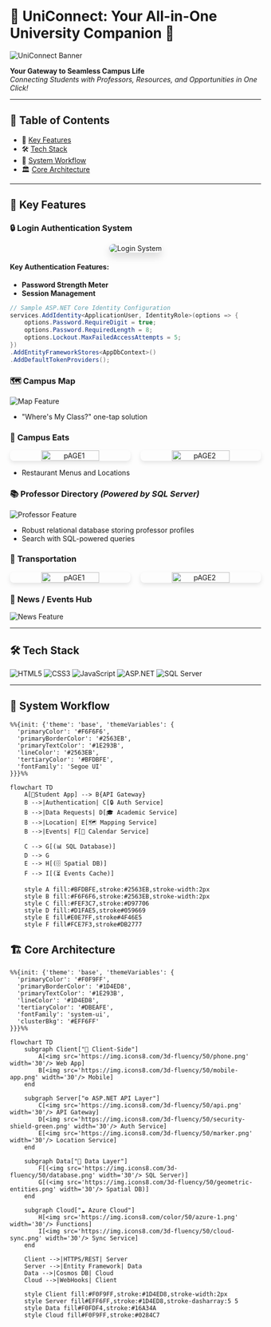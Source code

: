
# 🚀 UniConnect: Your All-in-One University Companion 🌟


![UniConnect Banner](https://github.com/user-attachments/assets/30d386c7-3fda-4154-8aae-59c0a53967bf) 


**Your Gateway to Seamless Campus Life**  
*Connecting Students with Professors, Resources, and Opportunities in One Click!*

---

## 🌟 Table of Contents
- 🎯 [Key Features](#-key-features)
- 🛠️ [Tech Stack](#%EF%B8%8F-tech-stack)
- 🚦 [System Workflow](#-system-workflow)
- 🏛️ [Core Architecture](#-core-architecture)

---

## 🎯 Key Features

### 🔒 **Login Authentication System**
<div align="center">
  <img src="https://github.com/user-attachments/assets/0da34611-d9c9-44e6-901a-7f1b9faaf6bd" alt="Login System" style="border-radius: 12px; box-shadow: 0 8px 16px rgba(0,0,0,0.15);">
</div>

#### Key Authentication Features:
- **Password Strength Meter**
- **Session Management**

```csharp
// Sample ASP.NET Core Identity Configuration
services.AddIdentity<ApplicationUser, IdentityRole>(options => {
    options.Password.RequireDigit = true;
    options.Password.RequiredLength = 8;
    options.Lockout.MaxFailedAccessAttempts = 5;
})
.AddEntityFrameworkStores<AppDbContext>()
.AddDefaultTokenProviders();
```

### 🗺️ **Campus Map**
![Map Feature](https://github.com/user-attachments/assets/ccfde9c9-f0a2-48c8-ad73-71e595d925af)



- "Where's My Class?" one-tap solution

### 🍔 **Campus Eats**
<div align="center">
  <div style="display: flex; justify-content: space-between; gap: 20px; margin: 15px 0;">
    <img src="https://github.com/user-attachments/assets/106a9292-5b98-4187-8e56-d0e5c9567f7d" alt="pAGE1" style="width: 48%; border-radius: 8px; box-shadow: 0 4px 8px rgba(0,0,0,0.1);">
    <img src="https://github.com/user-attachments/assets/82478910-0d67-4e2f-a2d2-1ad851ce2059" alt="pAGE2" style="width: 48%; border-radius: 8px; box-shadow: 0 4px 8px rgba(0,0,0,0.1);">
  </div>
</div>


- Restaurant Menus and Locations

### 📚 **Professor Directory** *(Powered by SQL Server)*
![Professor Feature](https://github.com/user-attachments/assets/acd72bb5-ca4f-4bf3-9858-ef5f9a69e374)

  
- Robust relational database storing professor profiles
- Search with SQL-powered queries

### 🚌 **Transportation**
<div align="center">
  <div style="display: flex; justify-content: space-between; gap: 20px; margin: 15px 0;">
    <img src="https://github.com/user-attachments/assets/0a4730f7-e170-440c-96c7-35c7186014ae" alt="pAGE1" style="width: 48%; border-radius: 8px; box-shadow: 0 4px 8px rgba(0,0,0,0.1);">
    <img src="https://github.com/user-attachments/assets/a0352c1d-435c-4486-9d3d-036e4658dc78" alt="pAGE2" style="width: 48%; border-radius: 8px; box-shadow: 0 4px 8px rgba(0,0,0,0.1);">
  </div>
</div>


### 📢 **News / Events Hub**
![News Feature](https://via.placeholder.com/400x200.png?text=Personalized+Event+Feed+%F0%9F%93%B0)  


---




## 🛠️ Tech Stack

![HTML5](https://img.shields.io/badge/HTML5-E34F26?style=for-the-badge&logo=html5&logoColor=white)
![CSS3](https://img.shields.io/badge/CSS3-1572B6?style=for-the-badge&logo=css3&logoColor=white)
![JavaScript](https://img.shields.io/badge/JavaScript-F7DF1E?style=for-the-badge&logo=javascript&logoColor=black)
![ASP.NET](https://img.shields.io/badge/ASP.NET-512BD4?style=for-the-badge&logo=.net&logoColor=white)
![SQL Server](https://img.shields.io/badge/Microsoft_SQL_Server-CC2927?style=for-the-badge&logo=microsoft-sql-server&logoColor=white)

---

## 🚦 System Workflow

```mermaid
%%{init: {'theme': 'base', 'themeVariables': { 
  'primaryColor': '#F6F6F6',
  'primaryBorderColor': '#2563EB',
  'primaryTextColor': '#1E293B',
  'lineColor': '#2563EB',
  'tertiaryColor': '#BFDBFE',
  'fontFamily': 'Segoe UI'
}}}%%

flowchart TD
    A[📱Student App] --> B{API Gateway}
    B -->|Authentication| C[🔒 Auth Service]
    B -->|Data Requests| D[🎓 Academic Service]
    B -->|Location| E[🗺️ Mapping Service]
    B -->|Events| F[📅 Calendar Service]
    
    C --> G[(📊 SQL Database)]
    D --> G
    E --> H[(🗄️ Spatial DB)]
    F --> I[(⏳ Events Cache)]
    
    style A fill:#BFDBFE,stroke:#2563EB,stroke-width:2px
    style B fill:#F6F6F6,stroke:#2563EB,stroke-width:2px
    style C fill:#FEF3C7,stroke:#D97706
    style D fill:#D1FAE5,stroke#059669
    style E fill#E0E7FF,stroke#4F46E5
    style F fill#FCE7F3,stroke#DB2777

```

## 🏗️ Core Architecture

```mermaid
%%{init: {'theme': 'base', 'themeVariables': {
  'primaryColor': '#F0F9FF',
  'primaryBorderColor': '#1D4ED8',
  'primaryTextColor': '#1E293B',
  'lineColor': '#1D4ED8',
  'tertiaryColor': '#DBEAFE',
  'fontFamily': 'system-ui',
  'clusterBkg': '#EFF6FF'
}}}%%

flowchart TD
    subgraph Client["📱 Client-Side"]
        A[<img src='https://img.icons8.com/3d-fluency/50/phone.png' width='30'/> Web App]
        B[<img src='https://img.icons8.com/3d-fluency/50/mobile-app.png' width='30'/> Mobile]
    end

    subgraph Server["⚙️ ASP.NET API Layer"]
        C[<img src='https://img.icons8.com/3d-fluency/50/api.png' width='30'/> API Gateway]
        D[<img src='https://img.icons8.com/3d-fluency/50/security-shield-green.png' width='30'/> Auth Service]
        E[<img src='https://img.icons8.com/3d-fluency/50/marker.png' width='30'/> Location Service]
    end

    subgraph Data["💾 Data Layer"]
        F[(<img src='https://img.icons8.com/3d-fluency/50/database.png' width='30'/> SQL Server)]
        G[(<img src='https://img.icons8.com/3d-fluency/50/geometric-entities.png' width='30'/> Spatial DB)]
    end

    subgraph Cloud["☁️ Azure Cloud"]
        H[<img src='https://img.icons8.com/color/50/azure-1.png' width='30'/> Functions]
        I[<img src='https://img.icons8.com/3d-fluency/50/cloud-sync.png' width='30'/> Sync Service]
    end

    Client -->|HTTPS/REST| Server
    Server -->|Entity Framework| Data
    Data -->|Cosmos DB| Cloud
    Cloud -->|WebHooks| Client

    style Client fill:#F0F9FF,stroke:#1D4ED8,stroke-width:2px
    style Server fill#EFF6FF,stroke:#1D4ED8,stroke-dasharray:5 5
    style Data fill#F0FDF4,stroke:#16A34A
    style Cloud fill#F0F9FF,stroke:#0284C7
```

